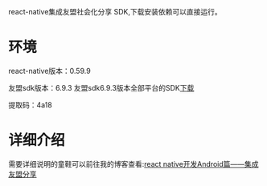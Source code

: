 react-native集成友盟社会化分享 SDK,下载安装依赖可以直接运行。
# 环境
react-native版本：0.59.9

友盟sdk版本：6.9.3
友盟sdk6.9.3版本全部平台的SDK[下载](https://pan.baidu.com/s/1-x58WiWNUm7zBGVlD0_cpw)

提取码：4a18
# 详细介绍
需要详细说明的童鞋可以前往我的博客查看:[react native开发Android篇——集成友盟分享](https://blog.csdn.net/weixin_38233549/article/details/100139156)
